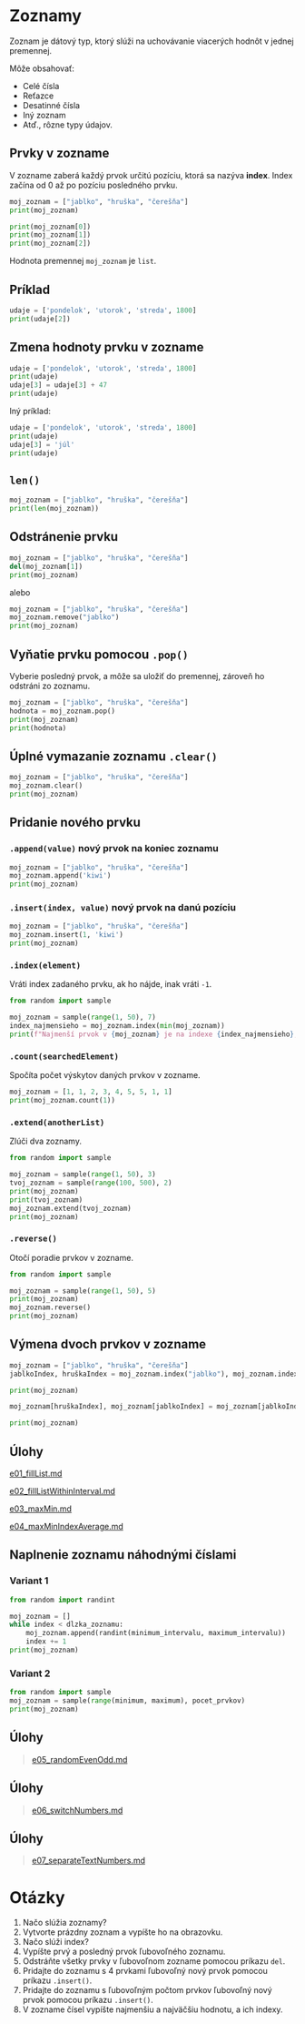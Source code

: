 # Zoznamy

Zoznam je dátový typ, ktorý slúži na uchovávanie viacerých hodnôt v jednej premennej.

Môže obsahovať:
- Celé čísla
- Reťazce
- Desatinné čísla
- Iný zoznam
- Atď., rôzne typy údajov.

## Prvky v zozname

V zozname zaberá každý prvok určitú pozíciu, ktorá sa nazýva **index**. Index začína od 0 až po pozíciu posledného prvku.
```py
moj_zoznam = ["jablko", "hruška", "čerešňa"]
print(moj_zoznam)

print(moj_zoznam[0])
print(moj_zoznam[1])
print(moj_zoznam[2])
```

Hodnota premennej `moj_zoznam` je `list`.

## Príklad
```py
udaje = ['pondelok', 'utorok', 'streda', 1800]
print(udaje[2])
```

## Zmena hodnoty prvku v zozname
```py
udaje = ['pondelok', 'utorok', 'streda', 1800]
print(udaje)
udaje[3] = udaje[3] + 47
print(udaje)
```
Iný príklad:
```py
udaje = ['pondelok', 'utorok', 'streda', 1800]
print(udaje)
udaje[3] = 'júl'
print(udaje)
```
## `len()`
```py
moj_zoznam = ["jablko", "hruška", "čerešňa"]
print(len(moj_zoznam))
```

## Odstránenie prvku
```py
moj_zoznam = ["jablko", "hruška", "čerešňa"]
del(moj_zoznam[1])
print(moj_zoznam)
```
alebo
```py
moj_zoznam = ["jablko", "hruška", "čerešňa"]
moj_zoznam.remove("jablko")
print(moj_zoznam)
```
## Vyňatie prvku pomocou `.pop()`
Vyberie posledný prvok, a môže sa uložiť do premennej, zároveň ho odstráni zo zoznamu.
```py
moj_zoznam = ["jablko", "hruška", "čerešňa"]
hodnota = moj_zoznam.pop()
print(moj_zoznam)
print(hodnota)
```

## Úplné vymazanie zoznamu `.clear()`
```py
moj_zoznam = ["jablko", "hruška", "čerešňa"]
moj_zoznam.clear()
print(moj_zoznam)
```
## Pridanie nového prvku
### `.append(value)` nový prvok na koniec zoznamu
```py
moj_zoznam = ["jablko", "hruška", "čerešňa"]
moj_zoznam.append('kiwi')
print(moj_zoznam)
```
### `.insert(index, value)` nový prvok na danú pozíciu
```py
moj_zoznam = ["jablko", "hruška", "čerešňa"]
moj_zoznam.insert(1, 'kiwi')
print(moj_zoznam)
```
### `.index(element)`
Vráti index zadaného prvku, ak ho nájde, inak vráti `-1`.

```py
from random import sample

moj_zoznam = sample(range(1, 50), 7)
index_najmensieho = moj_zoznam.index(min(moj_zoznam))
print(f"Najmenší prvok v {moj_zoznam} je na indexe {index_najmensieho}, jeho hodnota je {moj_zoznam[index_najmensieho]}")
```
### `.count(searchedElement)`
Spočíta počet výskytov daných prvkov v zozname.
```py
moj_zoznam = [1, 1, 2, 3, 4, 5, 5, 1, 1]
print(moj_zoznam.count(1))
```
### `.extend(anotherList)`
Zlúči dva zoznamy.
```py
from random import sample

moj_zoznam = sample(range(1, 50), 3)
tvoj_zoznam = sample(range(100, 500), 2)
print(moj_zoznam)
print(tvoj_zoznam)
moj_zoznam.extend(tvoj_zoznam)
print(moj_zoznam)
```
### `.reverse()`
Otočí poradie prvkov v zozname.
```py
from random import sample

moj_zoznam = sample(range(1, 50), 5)
print(moj_zoznam)
moj_zoznam.reverse()
print(moj_zoznam)
```

## Výmena dvoch prvkov v zozname
```py
moj_zoznam = ["jablko", "hruška", "čerešňa"]
jablkoIndex, hruškaIndex = moj_zoznam.index("jablko"), moj_zoznam.index("hruška")

print(moj_zoznam)

moj_zoznam[hruškaIndex], moj_zoznam[jablkoIndex] = moj_zoznam[jablkoIndex], moj_zoznam[hruškaIndex]

print(moj_zoznam)
```

## Úlohy
[e01_fillList.md](https://github.com/SpsKnSK/api/blob/main/Exercies/10_lists/e01_fillList.md)

[e02_fillListWithinInterval.md](https://github.com/SpsKnSK/api/blob/main/Exercies/10_lists/e02_fillListWithinInterval.md)

[e03_maxMin.md](https://github.com/SpsKnSK/api/blob/main/Exercies/10_lists/e03_maxMin.md)

[e04_maxMinIndexAverage.md](https://github.com/SpsKnSK/api/blob/main/Exercies/10_lists/e04_maxMinIndexAverage.md)


## Naplnenie zoznamu náhodnými číslami
### Variant 1
```py
from random import randint

moj_zoznam = []
while index < dlzka_zoznamu:
    moj_zoznam.append(randint(minimum_intervalu, maximum_intervalu))
    index += 1
print(moj_zoznam)
```
### Variant 2
```py
from random import sample
moj_zoznam = sample(range(minimum, maximum), pocet_prvkov)
print(moj_zoznam)
```

## Úlohy
> [e05_randomEvenOdd.md](https://github.com/SpsKnSK/api/blob/main/Exercies/10_lists/e05_randomEvenOdd.md)

## Úlohy
> [e06_switchNumbers.md](https://github.com/SpsKnSK/api/blob/main/Exercies/10_lists/e06_switchNumbers.md)

## Úlohy
> [e07_separateTextNumbers.md](https://github.com/SpsKnSK/api/blob/main/Exercies/10_lists/e07_separateTextNumbers.md)

# Otázky
1. Načo slúžia zoznamy?
1. Vytvorte prázdny zoznam a vypíšte ho na obrazovku.
1. Načo slúži index?
1. Vypíšte prvý a posledný prvok ľubovoľného zoznamu.
1. Odstráňte všetky prvky v ľubovoľnom zozname pomocou príkazu `del`.
1. Pridajte do zoznamu s 4 prvkami ľubovoľný nový prvok pomocou príkazu `.insert()`.
1. Pridajte do zoznamu s ľubovoľným počtom prvkov ľubovoľný nový prvok pomocou príkazu `.insert()`.
1. V zozname čísel vypíšte najmenšiu a najväčšiu hodnotu, a ich indexy.

